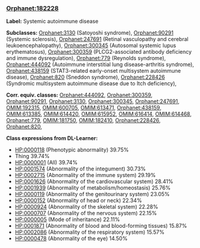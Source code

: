
### [Orphanet:182228](http://www.orpha.net/ORDO/Orphanet_182228)
**Label:** Systemic autoimmune disease

**Subclasses:** [Orphanet:3130](http://www.orpha.net/ORDO/Orphanet_3130) (Satoyoshi syndrome), [Orphanet:90291](http://www.orpha.net/ORDO/Orphanet_90291) (Systemic sclerosis), [Orphanet:247691](http://www.orpha.net/ORDO/Orphanet_247691) (Retinal vasculopathy and cerebral leukoencephalopathy), [Orphanet:300345](http://www.orpha.net/ORDO/Orphanet_300345) (Autosomal systemic lupus erythematosus), [Orphanet:300359](http://www.orpha.net/ORDO/Orphanet_300359) (PLCG2-associated antibody deficiency and immune dysregulation), [Orphanet:779](http://www.orpha.net/ORDO/Orphanet_779) (Reynolds syndrome), [Orphanet:444092](http://www.orpha.net/ORDO/Orphanet_444092) (Autoimmune interstitial lung disease-arthritis syndrome), [Orphanet:438159](http://www.orpha.net/ORDO/Orphanet_438159) (STAT3-related early-onset multisystem autoimmune disease), [Orphanet:820](http://www.orpha.net/ORDO/Orphanet_820) (Sneddon syndrome), [Orphanet:228426](http://www.orpha.net/ORDO/Orphanet_228426) (Syndromic multisystem autoimmune disease due to Itch deficiency), 

**Corr. equiv. classes:** [Orphanet:444092](http://www.orpha.net/ORDO/Orphanet_444092), [Orphanet:300359](http://www.orpha.net/ORDO/Orphanet_300359), [Orphanet:90291](http://www.orpha.net/ORDO/Orphanet_90291), [Orphanet:3130](http://www.orpha.net/ORDO/Orphanet_3130), [Orphanet:300345](http://www.orpha.net/ORDO/Orphanet_300345), [Orphanet:247691](http://www.orpha.net/ORDO/Orphanet_247691), [OMIM:192315](http://purl.obolibrary.org/obo/OMIM_192315), [OMIM:600705](http://purl.obolibrary.org/obo/OMIM_600705), [OMIM:613471](http://purl.obolibrary.org/obo/OMIM_613471), [Orphanet:438159](http://www.orpha.net/ORDO/Orphanet_438159), [OMIM:613385](http://purl.obolibrary.org/obo/OMIM_613385), [OMIM:614420](http://purl.obolibrary.org/obo/OMIM_614420), [OMIM:615952](http://purl.obolibrary.org/obo/OMIM_615952), [OMIM:616414](http://purl.obolibrary.org/obo/OMIM_616414), [OMIM:614468](http://purl.obolibrary.org/obo/OMIM_614468), [Orphanet:779](http://www.orpha.net/ORDO/Orphanet_779), [OMIM:181750](http://purl.obolibrary.org/obo/OMIM_181750), [OMIM:182410](http://purl.obolibrary.org/obo/OMIM_182410), [Orphanet:228426](http://www.orpha.net/ORDO/Orphanet_228426), [Orphanet:820](http://www.orpha.net/ORDO/Orphanet_820), 

**Class expressions from DL-Learner:**

- [HP:0000118](http://purl.obolibrary.org/obo/HP_0000118) (Phenotypic abnormality) 39.75%
- Thing 39.74%
- [HP:0000001](http://purl.obolibrary.org/obo/HP_0000001) (All) 39.74%
- [HP:0001574](http://purl.obolibrary.org/obo/HP_0001574) (Abnormality of the integument) 30.73%
- [HP:0002715](http://purl.obolibrary.org/obo/HP_0002715) (Abnormality of the immune system) 29.19%
- [HP:0001626](http://purl.obolibrary.org/obo/HP_0001626) (Abnormality of the cardiovascular system) 28.41%
- [HP:0001939](http://purl.obolibrary.org/obo/HP_0001939) (Abnormality of metabolism/homeostasis) 25.76%
- [HP:0000119](http://purl.obolibrary.org/obo/HP_0000119) (Abnormality of the genitourinary system) 23.05%
- [HP:0000152](http://purl.obolibrary.org/obo/HP_0000152) (Abnormality of head or neck) 22.34%
- [HP:0000924](http://purl.obolibrary.org/obo/HP_0000924) (Abnormality of the skeletal system) 22.28%
- [HP:0000707](http://purl.obolibrary.org/obo/HP_0000707) (Abnormality of the nervous system) 22.15%
- [HP:0000005](http://purl.obolibrary.org/obo/HP_0000005) (Mode of inheritance) 22.11%
- [HP:0001871](http://purl.obolibrary.org/obo/HP_0001871) (Abnormality of blood and blood-forming tissues) 15.87%
- [HP:0002086](http://purl.obolibrary.org/obo/HP_0002086) (Abnormality of the respiratory system) 15.57%
- [HP:0000478](http://purl.obolibrary.org/obo/HP_0000478) (Abnormality of the eye) 14.50%


